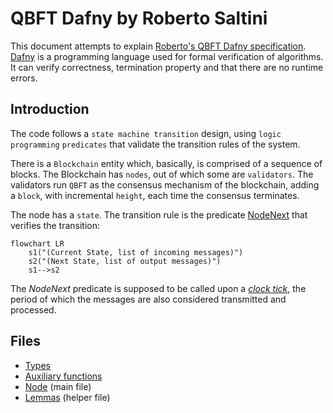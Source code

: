 # QBFT Dafny by Roberto Saltini

This document attempts to explain [Roberto's QBFT Dafny specification](https://github.com/Consensys/qbft-formal-spec-and-verification/tree/main/dafny/spec/L1). [Dafny](https://github.com/dafny-lang/dafny) is a programming language used for formal verification of algorithms. It can verify correctness, termination property and that there are no runtime errors.

## Introduction

The code follows a `state machine transition` design, using `logic programming` `predicates` that validate the transition rules of the system.

There is a `Blockchain` entity which, basically, is comprised of a sequence of blocks. The Blockchain has `nodes`, out of which some are `validators`. The validators run `QBFT` as the consensus mechanism of the blockchain, adding a `block`, with incremental `height`, each time the consensus terminates.

The node has a `state`. The transition rule is the predicate [NodeNext](node.md) that verifies the transition:

```mermaid
flowchart LR
    s1("(Current State, list of incoming messages)")
    s2("(Next State, list of output messages)")
    s1-->s2
```

The _NodeNext_ predicate is supposed to be called upon a [_clock tick_](https://entethalliance.github.io/client-spec/qbft_spec.html#dfn-qbftspecification:~:text=The%20predicate%20NodeNext,mwr.recipient), the period of which the messages are also considered transmitted and processed.


## Files
- [Types](types.md)
- [Auxiliary functions](auxiliary_functions.md)
- [Node](node.md) (main file)
- [Lemmas](lemmas.md) (helper file)